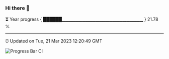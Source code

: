 ### Hi there 👋

⏳ Year progress { ██████▁▁▁▁▁▁▁▁▁▁▁▁▁▁▁▁▁▁▁▁▁▁▁▁ } 21.78 %

---

⏰ Updated on Tue, 21 Mar 2023 12:20:49 GMT

![Progress Bar CI](https://github.com/liununu/liununu/workflows/Progress%20Bar%20CI/badge.svg)

